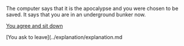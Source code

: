 The computer says that it is the apocalypse and you were chosen to be saved. It says that you are in an underground bunker now.

[You agree and sit down](../notice-glass/notice-glass.md)

[You ask to leave](../explanation/explanation.md